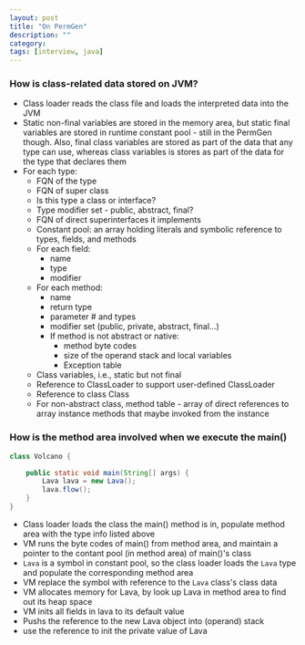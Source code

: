 ```yaml
---
layout: post
title: "On PermGen" 
description: ""
category: 
tags: [interview, java]
---
```


### How is class-related data stored on JVM? 

* Class loader reads the class file and loads the interpreted data into the JVM
* Static non-final variables are stored in the memory area, but static final variables are stored in runtime constant pool - still in the PermGen though. Also, final class variables are stored as part of the data that any type can use, whereas class variables is stores as part of the data for the type that declares them
* For each type: 
  * FQN of the type
  * FQN of super class
  * Is this type a class or interface?
  * Type modifier set - public, abstract, final?
  * FQN of direct superinterfaces it implements
  * Constant pool: an array holding literals and symbolic reference to types, fields, and methods
  * For each field:
    * name
    * type
    * modifier
  * For each method:
    * name
    * return type
    * parameter # and types
    * modifier set (public, private, abstract, final...)
    * If method is not abstract or native:
      * method byte codes 
      * size of the operand stack and local variables
      * Exception table
  * Class variables, i.e., static but not final
  * Reference to ClassLoader to support user-defined ClassLoader
  * Reference to class Class 
  * For non-abstract class, method table - array of direct references to array instance methods that maybe invoked from the instance

### How is the method area involved when we execute the main()

```java
class Volcano {

    public static void main(String[] args) {
        Lava lava = new Lava();
        lava.flow();
    }
}
```

* Class loader loads the class the main() method is in, populate method area with the type info listed above
* VM runs the byte codes of main() from method area, and maintain a pointer to the contant pool (in method area) of main()'s class
* `Lava` is a symbol in constant pool, so the class loader loads the `Lava` type and populate the corresponding method area
* VM replace the symbol with reference to the `Lava` class's class data
* VM allocates memory for Lava, by look up Lava in method area to find out its heap space
* VM inits all fields in lava to its default value
* Pushs the reference to the new Lava object into (operand) stack
* use the reference to init the private value of Lava
